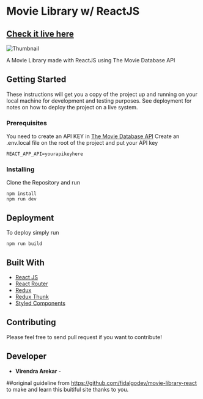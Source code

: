 # Movie Library w/ ReactJS

## [Check it live here](https://movies.fidalgo.dev/)

![Thumbnail](thumbnail.png)

A Movie Library made with ReactJS using The Movie Database API

## Getting Started

These instructions will get you a copy of the project up and running on your local machine for development and testing purposes. See deployment for notes on how to deploy the project on a live system.

### Prerequisites

You need to create an API KEY in [The Movie Database API](https://www.themoviedb.org/documentation/api)
Create an .env.local file on the root of the project and put your API key

```
REACT_APP_API=yourapikeyhere
```

### Installing

Clone the Repository and run

```
npm install
npm run dev
```

## Deployment

To deploy simply run

```
npm run build
```

## Built With

- [React JS](https://reactjs.org/)
- [React Router](https://github.com/ReactTraining/react-router)
- [Redux](https://redux.js.org/)
- [Redux Thunk](https://github.com/reduxjs/redux-thunk)
- [Styled Components](https://www.styled-components.com)

## Contributing

Please feel free to send pull request if you want to contribute!

## Developer

- **Virendra Arekar** - 

##original guideline from https://github.com/fidalgodev/movie-library-react to make and learn this buitiful  site thanks to you.
